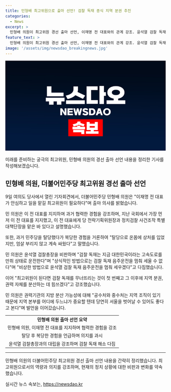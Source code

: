 ```yaml
---
title: 민형배 최고위원으로 출마 선언! 검찰 독재 종식 지역 분권 추진
categories:
  - News
excerpt: >
  민형배 의원이 최고위원 경선 출마 선언, 이재명 전 대표와의 관계 강조. 윤석열 검찰 독재 비판하며, 검찰 독재를 멈추겠다 다짐. 민 의원, 최고위원이 되면 검찰 독재 무너뜨리고 지역 분권 강조. 권력기관 지역 분산 가능성 언급. #민형배 #최고위원 #윤석열 #검찰독재 #지역분권
feature_text: >
  민형배 의원이 최고위원 경선 출마 선언, 이재명 전 대표와의 관계 강조. 윤석열 검찰 독재 비판하며, 검찰 독재를 멈추겠다 다짐. 민 의원, 최고위원이 되면 검찰 독재 무너뜨리고 지역 분권 강조. 권력기관 지역 분산 가능성 언급. #민형배 #최고위원 #윤석열 #검찰독재 #지역분권
image: '/assets/img/newsdao_breakingnews.jpg'
---
```


<p><img src="/assets/img/newsdao_breakingnews.jpg" alt="ranknews 속보" /></p>

<p>미래를 준비하는 궁극의 최고위원, 민형배 의원의 경선 출마 선언 내용을 정리한 기사를 작성해보겠습니다.</p>

<h2 data-ke-size="size26">민형배 의원, 더불어민주당 최고위원 경선 출마 선언</h2>

<p data-ke-size="size16">9일 여의도 당사에서 열린 기자회견에서, 더불어민주당 민형배 의원은 "이재명 전 대표가 안심하고 일을 맡길 최고위원이 필요하다"며 출마 의사를 밝혔습니다.</p>

<p data-ke-size="size16">민 의원은 이 전 대표를 지지하며 과거 협력한 경험을 강조하며, 지난 국회에서 가장 먼저 이 전 대표를 지지했고, 이 전 대표에게 당 전략기획위원장과 정치검찰 사건조작 특별대책단장을 맡은 바 있다고 설명했습니다.</p>

<p data-ke-size="size16">또한, 과거 민주당을 탈당했다가 복당한 경험을 거론하여 "탈당으로 온몸에 상처를 입었지만, 엄살 부리지 않고 계속 싸웠다"고 말했습니다.</p>

<p data-ke-size="size16">민 의원은 윤석열 검찰총장을 비판하며 "검찰 독재는 지금 대한민국이라는 고속도로를 만취 상태로 운전한다"며 "상식적인 방법으로는 검찰 독재 음주운전을 멈춰 세울 수 없다"며 "비상한 방법으로 윤석열 검찰 독재 음주운전을 멈춰 세우겠다"고 다짐했습니다.</p>

<p data-ke-size="size16">이어 "최고위원이 된다면 검찰 독재를 무너뜨리는 것이 첫 번째고 그 이후에 지역 분권, 권력 자체를 분산하는 데 힘쓰겠다"고 강조했습니다.</p>

<p data-ke-size="size16">민 의원은 권력기관의 지방 분산 가능성에 대해 "공수처와 중수처는 지역 조직이 있기 때문에 지역 본부를 어디에 두느냐가 중요할 텐데 당연히 서울을 벗어날 수 있어도 좋다고 본다"며 발언을 이어갔습니다.</p>

<table>
  <tr>
    <td style="text-align: center; height: 17px;"><b>민형배 의원 출마 선언 요약</b></td>
  </tr>
  <tr>
    <td style="text-align: center; height: 17px;">민형배 의원, 이재명 전 대표를 지지하며 협력한 경험을 강조</td>
  </tr>
  <tr>
    <td style="text-align: center; height: 17px;">탈당 후 복당한 경험을 언급하며 의지를 과시</td>
  </tr>
  <tr>
    <td style="text-align: center; height: 17px;">윤석열 검찰총장과의 대립을 강조하며 검찰 독재 해소 다짐</td>
  </tr>
</table>

<hr>

<p data-ke-size="size16">민형배 의원의 더불어민주당 최고위원 경선 출마 선언 내용을 간략히 정리했습니다. 최고위원으로서의 역량과 의지를 강조하며, 현재의 정치 상황에 대한 비판과 변화를 약속했습니다.</p>
실시간 뉴스 속보는, <a href="https://newsdao.kr" rel="dofollow">https://newsdao.kr</a>


